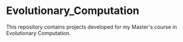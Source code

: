 # Evolutionary_Computation
This repository contains projects developed for my Master's course in Evolutionary Computation.
